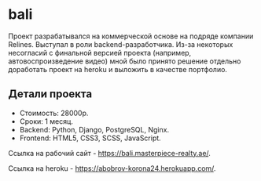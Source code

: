 # bali
Проект разрабатывался на коммерческой основе на подряде компании Relines. Выступал в роли backend-разработчика.
Из-за некоторых несогласий с финальной версией проекта (например, автовоспроизведение видео) мной было принято решение отдельно доработать проект на heroku и выложить в качестве портфолио.

## Детали проекта
- Стоимость: 28000р.
- Сроки: 1 месяц.
- Backend: Python, Django, PostgreSQL, Nginx.
- Frontend: HTML5, CSS3, SCSS, JavaScript.

Ссылка на рабочий сайт - https://bali.masterpiece-realty.ae/.

Ссылка на heroku - https://abobrov-korona24.herokuapp.com/.
